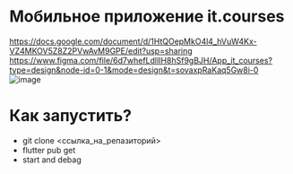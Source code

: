 # Мобильное приложение it.courses
https://docs.google.com/document/d/1HtQOepMkO4l4_hVuW4Kx-VZ4MKOV5Z8Z2PVwAvM9GPE/edit?usp=sharing
https://www.figma.com/file/6d7whefLdllIH8hSf9gBJH/App_it_courses?type=design&node-id=0-1&mode=design&t=sovaxpRaKaq5Gw8i-0
![image](https://github.com/EmmaMaltseva/app_it_courses/assets/92587254/f8ef90e2-89ad-4d19-97e8-ef82adc4b1d4)

# Как запустить?
- git clone <ссылка_на_репазиторий>
- flutter pub get
- start and debag
